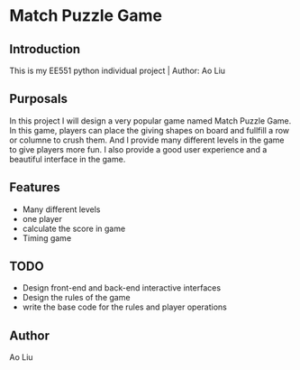 Match Puzzle Game
======


Introduction
------
This is my EE551 python individual project | Author: Ao Liu

Purposals
------
In this project I will design a very popular game named Match Puzzle Game. In this game, players can place the giving shapes on board and fullfill a row or columne to crush them. And I provide many  different levels in the game to give players more fun. I also provide a good user experience and a beautiful interface in the game.

Features
------
* Many different levels
* one player
* calculate the score in game
* Timing game

TODO
------
* Design front-end and back-end interactive interfaces
* Design the rules of the game
* write the base code for the rules and player operations 

Author
------
Ao Liu

